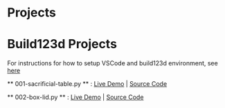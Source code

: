 # Projects
# Build123d Projects
For instructions for how to setup VSCode and build123d environment, see 
[here](https://github.com/microcontrollersig/build123fromscratch)

** 001-sacrificial-table.py ** : [Live Demo](https://nbviewer.org/github/microcontrollersig/build123d-projects/blob/main/generated_outputs/001-sacrificial-table_executed.ipynb) | [Source Code](https://github.com/microcontrollersig/build123d-projects/blob/main/projects/001-sacrificial-table.py)

** 002-box-lid.py ** : [Live Demo](https://nbviewer.org/github/microcontrollersig/build123d-projects/blob/main/generated_outputs/002-box-lid_executed.ipynb) | [Source Code](https://github.com/microcontrollersig/build123d-projects/blob/main/projects/002-box-lid.py)

